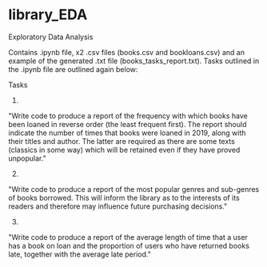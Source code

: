 # library_EDA
Exploratory Data Analysis

Contains .ipynb file, x2 .csv files (books.csv and bookloans.csv) and an example of the generated .txt file (books_tasks_report.txt). Tasks outlined in the .ipynb file are outlined again below:

Tasks

1.
"Write code to produce a report of the frequency with which books have been loaned in reverse order
(the least frequent first). The report should indicate the number of times that books were loaned in
2019, along with their titles and author. The latter are required as there are some texts (classics in
some way) which will be retained even if they have proved unpopular."

2.
"Write code to produce a report of the most popular genres and sub-genres of books borrowed. This
will inform the library as to the interests of its readers and therefore may influence future purchasing
decisions."

3.
"Write code to produce a report of the average length of time that a user has a book on loan and the
proportion of users who have returned books late, together with the average late period."

